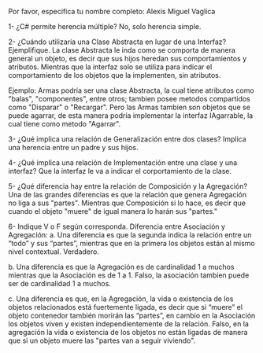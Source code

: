 Por favor, especifica tu nombre completo: Alexis Miguel Vaglica

1- ¿C# permite herencia múltiple?
No, solo herencia simple.

2- ¿Cuándo utilizaría una Clase Abstracta en lugar de una Interfaz? Ejemplifique.
La clase Abstracta le inda como se comporta de manera general un objeto, es decir que sus hijos heredan sus comportamientos y atributos.
Mientras que la interfaz solo se utiliza para indicar el comportamiento de los objetos que la implementen, sin atributos. 

Ejemplo: 
Armas podría ser una clase Abstracta, la cual tiene atributos como "balas", "componentes", entre otros; tambien posee metodos compartidos como "Disparar" o "Recargar".
Pero las Armas tambien son objetos que se puede agarrar, de esta manera podría implementar la interfaz IAgarrable, la cual tiene como metodo "Agarrar".  

3- ¿Qué implica una relación de Generalización entre dos clases?
Implica una herencia entre un padre y sus hijos.

4- ¿Qué implica una relación de Implementación entre una clase y una interfaz?
Que la interfaz le va a indicar el corportamiento de la clase. 

5- ¿Qué diferencia hay entre la relación de Composición y la Agregación?
Una de las grandes diferencias es que la relación que genera Agregación no liga a sus "partes". 
Mientras que Composición si lo hace, es decir que cuando el objeto "muere" de igual manera lo harán sus "partes."

6- Indique V o F según corresponda. Diferencia entre Asociación y Agregación:
a. Una diferencia es que la segunda indica la relación entre un “todo” y sus “partes”, mientras que en la primera los objetos están al mismo nivel contextual.
Verdadero.

b. Una diferencia es que la Agregación es de cardinalidad 1 a muchos mientras que la Asociación es de 1 a 1. 
Falso, la asociación tambien puede ser de cardinalidad 1 a muchos.

c. Una diferencia es que, en la Agregación, la vida o existencia de los objetos relacionados está fuertemente ligada, es decir que si “muere” el objeto contenedor también morirán las “partes”, en cambio en la Asociación los objetos viven y existen independientemente de la relación. 
Falso, en la agregación la vida o existencia de los objetos no están ligadas de manera que si un objeto muere las "partes van a seguir viviendo".